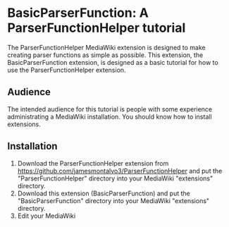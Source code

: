 BasicParserFunction: A ParserFunctionHelper tutorial
====================================================

The ParserFunctionHelper MediaWiki extension is designed to make creating parser functions as simple as possible. This extension, the BasicParserFunction extension, is designed as a basic tutorial for how to use the ParserFunctionHelper extension.

Audience
--------

The intended audience for this tutorial is people with some experience administrating a MediaWiki installation. You should know how to install extensions.

Installation
------------

1. Download the ParserFunctionHelper extension from https://github.com/jamesmontalvo3/ParserFunctionHelper and put the "ParserFunctionHelper" directory into your MediaWiki "extensions" directory.
2. Download this extension (BasicParserFunction) and put the "BasicParserFunction" directory into your MediaWiki "extensions" directory.
3. Edit your MediaWiki